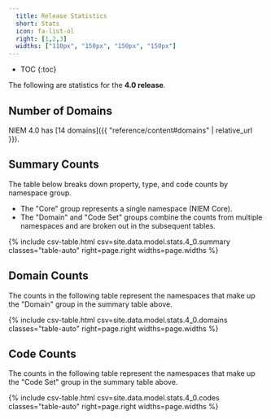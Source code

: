 ```yaml
---
  title: Release Statistics
  short: Stats
  icon: fa-list-ol
  right: [1,2,3]
  widths: ["110px", "150px", "150px", "150px"]
---
```


- TOC
{:toc}

The following are statistics for the **4.0 release**.

## Number of Domains

NIEM 4.0 has [14 domains]({{ "reference/content#domains" | relative_url }}).

## Summary Counts

The table below breaks down property, type, and code counts by namespace group.

- The "Core" group represents a single namespace (NIEM Core).
- The "Domain" and "Code Set" groups combine the counts from multiple namespaces and are broken out in the subsequent tables.

{% include csv-table.html
      csv=site.data.model.stats.4_0.summary
      classes="table-auto"
      right=page.right
      widths=page.widths
%}

## Domain Counts

The counts in the following table represent the namespaces that make up the "Domain" group in the summary table above.

{% include csv-table.html
      csv=site.data.model.stats.4_0.domains
      classes="table-auto"
      right=page.right
      widths=page.widths
%}

## Code Counts

The counts in the following table represent the namespaces that make up the "Code Set" group in the summary table above.

{% include csv-table.html
      csv=site.data.model.stats.4_0.codes
      classes="table-auto"
      right=page.right
      widths=page.widths
%}
